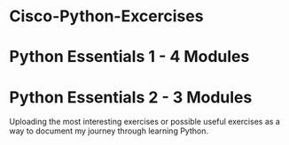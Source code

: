 # Cisco-Python-Excercises
# Python Essentials 1 - 4 Modules
# Python Essentials 2 - 3 Modules

Uploading the most interesting exercises or possible useful exercises as a way to document my journey through learning Python.
